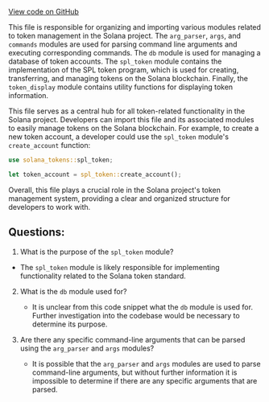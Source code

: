 [View code on GitHub](https://github.com/solana-labs/solana/blob/master/tokens/src/lib.rs)

This file is responsible for organizing and importing various modules related to token management in the Solana project. The `arg_parser`, `args`, and `commands` modules are used for parsing command line arguments and executing corresponding commands. The `db` module is used for managing a database of token accounts. The `spl_token` module contains the implementation of the SPL token program, which is used for creating, transferring, and managing tokens on the Solana blockchain. Finally, the `token_display` module contains utility functions for displaying token information.

This file serves as a central hub for all token-related functionality in the Solana project. Developers can import this file and its associated modules to easily manage tokens on the Solana blockchain. For example, to create a new token account, a developer could use the `spl_token` module's `create_account` function:

```rust
use solana_tokens::spl_token;

let token_account = spl_token::create_account();
```

Overall, this file plays a crucial role in the Solana project's token management system, providing a clear and organized structure for developers to work with.
## Questions: 
 1. What is the purpose of the `spl_token` module?
   - The `spl_token` module is likely responsible for implementing functionality related to the Solana token standard.

2. What is the `db` module used for?
   - It is unclear from this code snippet what the `db` module is used for. Further investigation into the codebase would be necessary to determine its purpose.

3. Are there any specific command-line arguments that can be parsed using the `arg_parser` and `args` modules?
   - It is possible that the `arg_parser` and `args` modules are used to parse command-line arguments, but without further information it is impossible to determine if there are any specific arguments that are parsed.